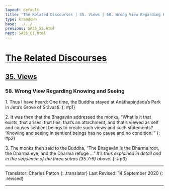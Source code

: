 ```yaml
---
layout: default
title: 'The Related Discourses | 35. Views | 58. Wrong View Regarding Knowing and Seeing'
type: kramdown
base: ../../
previous: SA35_55.html
next: SA35_61.html
---
```


# [The Related Discourses](../index.html)
## [35. Views](index.html)
### 58. Wrong View Regarding Knowing and Seeing

1\. Thus I have heard: One time, the Buddha stayed at Anāthapiṇḍada’s Park in Jeta’s Grove of Śrāvastī.
{: #p1}

2\. It was then that the Bhagavān addressed the monks, “What is it that exists, that arises, that ties, that’s an attachment, and that’s viewed as self and causes sentient beings to create such views and such statements? ‘Knowing and seeing in sentient beings has no cause and no condition.’”
{: #p2}

3\. The monks then said to the Buddha, “The Bhagavān is the Dharma root, the Dharma eye, and the Dharma refuge …” *It’s thus explained in detail and in the sequence of the three sutras (35.7-9) above.*
{: #p3}

---

Translator: Charles Patton
{: .translator}
Last Revised: 14 September 2020
{: .revised}

---
